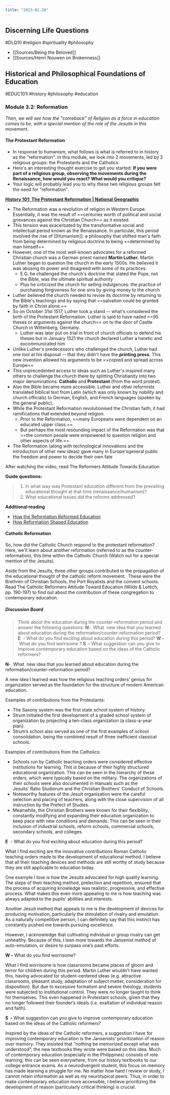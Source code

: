 ```yaml
---
title: "2023-02-28"
---
```

## Discerning Life Questions
#DLQ10 #religion #spirituality #philosophy

- [[Sources/Being the Beloved]]
- [[Sources/Henri Nouwen on Brokenness]]

## Historical and Philosophical Foundations of Education
#EDUC101i #history #philosophy #education 

### Module 3.2: **Reformation**
_Then, we will see how the "comeback" of Religion as a force in education comes to be, with a special mention of the role of the Jesuits in this movement._

#### The Protestant Reformation
- In response to humanism, what follows is what is referred to in history as the "reformation". In this module, we look into 2 movements, led by 2 religious groups: the Protestants and the Catholics.
- Here's an interesting thought exercise to get you started: **If you were part of a religious group, observing the movements during the Renaissance, how would you react? What would you critique?**
- Your logic will probably lead you to why these two religious groups felt the need for "reformation".

**[History 101: The Protestant Reformation | National Geographic](https://www.youtube.com/watch?v=IATyzSAjC1w)**
- The Reformation was a revolution of religion in Western Europe. Essentially, it was the result of ==centuries worth of political and social grievances against the Christian Church== as it existed.
- This tension was exacerbated by the transformative social and intellectual period known as the Renaissance. In particular, this period involved the rise of [[Humanism]]: a philosophy that shifted man's faith from being determined by religious doctrine to being ==determined by man himself==
- However, one of the most well-known advocates for a reformed Christian church was a German priest named **Martin Luther**. Martin Luther began to question the church in the early 1500s. He believed it was abusing its power and disagreed with some of its practices.
	- E.G. he challenged the church's doctrine that stated the Pope, not the Bible, was the ultimate spiritual authority
	- Plus he criticized the church for selling indulgences: the practice of purchasing forgiveness for one sins by giving money to the church
- Luther believed the church needed to revise its doctrine by returning to the Bible's teachings and by saying that ==salvation could be granted by faith in Christ alone.==
- So on October 31st 1517, Luther took a stand -- what's considered the birth of the Protestant Reformation. Luther is said to have nailed ==95 theses or arguments against the church== on to the door of Castle Church in Wittenberg, Germany.
	- Luther was later put on trial in front of church officials to defend his theses but in January 1521 the church declared Luther a heretic and excommunicated him
- Unlike Luther's predecessors who challenged the church, Luther had one tool at his disposal -- that they didn't have the **printing press**. This new invention allowed his arguments to be ==copied and spread across Europe==
- This unprecedented access to ideas such as Luther's inspired many others to challenge the church there by splitting Christianity into two major denominations: **Catholic** and **Protestant** (from the word protest).
- Also the Bible became more accessible. Luther and other reformists translated biblical text from Latin (which was only known by nobility and church officials) to German, English, and French languages (spoken by the general public).
- While the Protestant Reformation revolutionised the Christian faith, it had ramifications that extended beyond religion.
	- Prior to the Reformation, ==many Europeans were dependent on an educated upper class.==
	- But perhaps the most resounding impact of the Reformation was that ==the common people were empowered to question religion and other aspects of life.==
- The Reformation (along with technological innovations and the introduction of other new ideas) gave many in Europe'sgeneral public the freedom and power to decide their own fate

After watching the video, read The Reformers Attitude Towards Education

**Guide questions:**
>1. In what way was Protestant education different from the prevailing educational thought at that time (renaissance/humanism)?
>2. What educational issues did the reforms addressed?

**Additional reading**
- [How the Reformation Reformed Education](http://blogs.belhaven.edu/asfaculty/2017/10/30/how-the-reformation-reformed-education/)
- [How Reformation Shaped Education](https://www.thecollector.com/how-protestant-reformation-shaped-modern-education/)

#### Catholic Reformation
So, how did the Catholic Church respond to the protestant reformation? Here, we'll learn about another reformation (referred to as the counter-reformation), this time within the Catholic Church (Watch out for a special mention of the Jesuits).

Aside from the Jesuits, three other groups contributed to the propagation of the educational thought of the catholic reform movement.  These were the Brethren of Christian Schools, the Port Royalists and the convent schools. Read The Catholic Reformers Attitude Toward Education (Wilds & Lottich, pp. 190-197) to find out about the contribution of these congregation to contemporary education.

##### Discussion Board
> Think about the education during the counter-reformation period and answer the following questions:
> **N**-  What  new idea that you learned about education during the reformation/counter-reformation period?
> **E**  - What do you find exciting about education during this period?
> **W -** What do you find worrisome ?
> **S  -** What suggestion can you give to improve contemporary education based on the ideas of the Catholic reformers?

**N**-  What  new idea that you learned about education during the reformation/counter-reformation period?

A new idea I learned was how the religious teaching orders’ genius for organization served as the foundation for the structure of modern American education.

Examples of contributions from the Protestants:
-   The Saxony system was the first state school system of history.
-   Strum initiated the first development of a graded school system of organization by projecting a ten-class organization (a class-a-year plan).
-   Strum’s school also served as one of the first examples of school consolidation, being the combined result of three inefficient classical schools.

Examples of contributions from the Catholics:
-   Schools run by Catholic teaching orders were considered effective institutions for learning. This is because of their highly structured educational organization. This can be seen in the hierarchy of these orders, which were typically based on the military. The organizations of their schools were also documented in manuals such as the Jesuits’ Ratio Studiorum and the Christian Brothers’ Conduct of Schools.
-   Noteworthy features of the Jesuit organization were the careful selection and placing of teachers, along with the close supervision of all instruction by the Prefect of Studies.
-   Meanwhile, the Christian Brothers were known for their flexibility, constantly modifying and expanding their education organization to keep pace with new conditions and demands. This can be seen in their inclusion of industrial schools, reform schools, commercial schools, secondary schools, and colleges.

**E**  - What do you find exciting about education during this period?

What I find exciting are the innovative contributions Roman Catholic teaching orders made to the development of educational method. I believe that all their teaching devices and methods are still worthy of study because they are still applicable to education today.

One example I love is how the Jesuits advocated for high quality learning. The steps of their teaching method, prelection and repetition, ensured that the process of acquiring knowledge was realistic, progressive, and effective process. What makes this even more appealing to me is how teaching was always adapted to the pupils’ abilities and interests.

Another Jesuit method that appeals to me is the development of devices for producing motivation, particularly the stimulation of rivalry and emulation. As a naturally competitive person, I can definitely say that this instinct has constantly pushed me towards pursuing excellence.

However, I acknowledge that cultivating individual or group rivalry can get unhealthy. Because of this, I lean more towards the Jansenist method of auto-emulation, or desire to surpass one’s past efforts.

**W -** What do you find worrisome?

What I find worrisome is how classrooms became places of gloom and terror for children during this period. Martin Luther wouldn’t have wanted this, having advocated tor student-centered ideas (e.g. attractive classrooms, pleasant study, adaptation of subject matter, consideration for disposition). But due to excessive formalism and severe theology, students were subjected to institutional control. They were no longer taught to think for themselves. This even happened in Protestant schools, given that they no longer followed their founder’s ideals (i.e. exaltation of individual reason and faith).

**S  -** What suggestion can you give to improve contemporary education based on the ideas of the Catholic reformers?

Inspired by the ideas of the Catholic reformers, a suggestion I have for improving contemporary education is the Jansenists’ prioritization of reason over memory. They insisted that “nothing be memorized except what was understood”; the new textbooks they wrote were based on this idea. Much of contemporary education (especially in the Philippines) consists of rote learning; this can be seen everywhere, from our history textbooks to our college entrance exams. As a neurodivergent student, this focus on memory has made learning a struggle for me. No matter how hard I review or study, I cannot retain information as well as my neurotypical peers. Thus, in order to make contemporary education more accessible, I believe prioritizing the development of reason (particularly critical thinking) is crucial.


